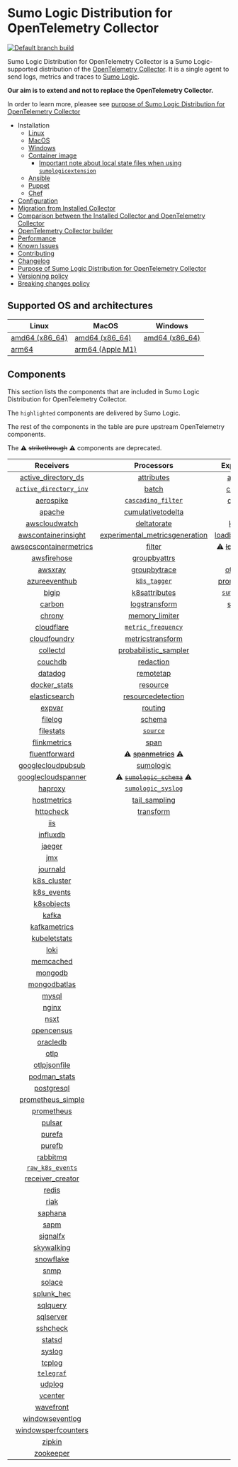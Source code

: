 # Sumo Logic Distribution for OpenTelemetry Collector

[![Default branch build](https://github.com/SumoLogic/sumologic-otel-collector/actions/workflows/dev_builds.yml/badge.svg)](https://github.com/SumoLogic/sumologic-otel-collector/actions/workflows/dev_builds.yml)

Sumo Logic Distribution for OpenTelemetry Collector is a Sumo Logic-supported distribution of the [OpenTelemetry Collector][otc_link].
It is a single agent to send logs, metrics and traces to [Sumo Logic][sumologic].

**Our aim is to extend and not to replace the OpenTelemetry Collector.**

In order to learn more, pleasee see [purpose of Sumo Logic Distribution for OpenTelemetry Collector][purpose]

[otc_link]: https://github.com/open-telemetry/opentelemetry-collector
[sumologic]: https://www.sumologic.com

- Installation
  - [Linux][linux_installation]
  - [MacOS][macos_installation]
  - [Windows][windows_installation]
  - [Container image](/docs/installation.md#container-image)
    - [Important note about local state files when using `sumologicextension`](/docs/installation.md#important-note-about-local-state-files-when-using-sumologicextension)
  - [Ansible](/docs/installation.md#ansible)
  - [Puppet](/docs/installation.md#puppet)
  - [Chef](/docs/installation.md#chef)
- [Configuration](docs/configuration.md)
- [Migration from Installed Collector](docs/migration.md)
- [Comparison between the Installed Collector and OpenTelemetry Collector](docs/comparison.md)
- [OpenTelemetry Collector builder](./otelcolbuilder/README.md)
- [Performance]
- [Known Issues][known issues]
- [Contributing](./CONTRIBUTING.md)
- [Changelog](./CHANGELOG.md)
- [Purpose of Sumo Logic Distribution for OpenTelemetry Collector][purpose]
- [Versioning policy][versioning]
- [Breaking changes policy][breaking]

[linux_installation]: https://help.sumologic.com/docs/send-data/opentelemetry-collector/install-collector-linux/
[macos_installation]: https://help.sumologic.com/docs/send-data/opentelemetry-collector/install-collector-macos/
[windows_installation]: https://help.sumologic.com/docs/send-data/opentelemetry-collector/install-collector-windows/
[performance]: https://help.sumologic.com/docs/send-data/opentelemetry-collector/#performance
[known issues]: https://help.sumologic.com/docs/send-data/opentelemetry-collector/troubleshooting-faq/#known-issues
[purpose]: https://help.sumologic.com/docs/send-data/opentelemetry-collector/sumo-logic-opentelemetry-vs-opentelemetry-upstream-relationship/
[versioning]: https://help.sumologic.com/docs/send-data/opentelemetry-collector/sumo-logic-opentelemetry-vs-opentelemetry-upstream-relationship/#versioning-policy
[breaking]: https://help.sumologic.com/docs/send-data/opentelemetry-collector/sumo-logic-opentelemetry-vs-opentelemetry-upstream-relationship/#versioning-policy

## Supported OS and architectures

| Linux                         | MacOS                         | Windows                     |
|-------------------------------|-------------------------------|-----------------------------|
| [amd64 (x86_64)][linux_amd64] | [amd64 (x86_64)][mac_amd64]   | [amd64 (x86_64)][win_amd64] |
| [arm64][linux_arm64]          | [arm64 (Apple M1)][mac_arm64] |                             |

[linux_amd64]: ./docs/installation.md#linux-on-amd64-x86-64
[linux_arm64]: ./docs/installation.md#linux-on-arm64
[mac_amd64]: ./docs/installation.md#macos-on-amd64-x86-64
[mac_arm64]: ./docs/installation.md#macos-on-arm64-apple-m1-x86-64
[win_amd64]: ./docs/installation.md#windows

## Components

This section lists the components that are included in Sumo Logic Distribution for OpenTelemetry Collector.

The `highlighted` components are delivered by Sumo Logic.

The rest of the components in the table are pure upstream OpenTelemetry components.

The ⚠️ ~~strikethrough~~ ⚠️ components are deprecated.

|                        Receivers                         |                          Processors                          |               Exporters                |                  Extensions                  |              Connectors               |
|:--------------------------------------------------------:|:------------------------------------------------------------:|:--------------------------------------:|:--------------------------------------------:|:-------------------------------------:|
|     [active_directory_ds][activedirectorydsreceiver]     |              [attributes][attributesprocessor]               |         [awss3][awss3exporter]         |       [asapclient][asapauthextension]        |      [forward][forwardconnector]      |
|   [`active_directory_inv`][activedirectoryinvreceiver]   |                   [batch][batchprocessor]                    |        [carbon][carbonexporter]        |             [awsproxy][awsproxy]             |        [count][countconnector]        |
|              [aerospike][aerospikereceiver]              |        [`cascading_filter`][cascadingfilterprocessor]        |         [debug][debugexporter]         |       [basicauth][basicauthextension]        |      [routing][routingconnector]      |
|                 [apache][apachereceiver]                 |       [cumulativetodelta][cumulativetodeltaprocessor]        |          [file][fileexporter]          | [bearertokenauth][bearertokenauthextension]  | [servicegraph][servicegraphconnector] |
|          [awscloudwatch][awscloudwatchreceiver]          |             [deltatorate][deltatorateprocessor]              |         [kafka][kafkaexporter]         |           [db_storage][dbstorage]            |  [spanmetrics][spanmetricsconnector]  |
|    [awscontainerinsight][awscontainerinsightreceiver]    | [experimental_metricsgeneration][metricsgenerationprocessor] | [loadbalancing][loadbalancingexporter] |      [docker_observer][dockerobserver]       |                                       |
| [awsecscontainermetrics][awsecscontainermetricsreceiver] |                  [filter][filterprocessor]                   |  ⚠️ ~~[logging][loggingexporter]~~ ⚠️  |         [ecs_observer][ecsobserver]          |                                       |
|            [awsfirehose][awsfirehosereceiver]            |            [groupbyattrs][groupbyattrsprocessor]             |          [otlp][otlpexporter]          |     [ecs_task_observer][ecstaskobserver]     |                                       |
|                [awsxray][awsxrayreceiver]                |            [groupbytrace][groupbytraceprocessor]             |      [otlphttp][otlphttpexporter]      |         [file_storage][filestorage]          |                                       |
|          [azureeventhub][azureeventhubreceiver]          |                 [`k8s_tagger`][k8sprocessor]                 |    [prometheus][prometheusexporter]    |   [headerssetter][headerssetterextension]    |                                       |
|                  [bigip][bigipreceiver]                  |           [k8sattributes][k8sattributesprocessor]            |    [`sumologic`][sumologicexporter]    |     [health_check][healthcheckextension]     |                                       |
|                 [carbon][carbonreceiver]                 |           [logstransform][logstransformprocessor]            |        [syslog][syslogexporter]        |        [host_observer][hostobserver]         |                                       |
|                 [chrony][chronyreceiver]                 |           [memory_limiter][memorylimiterprocessor]           |                                        |       [http_forwarder][httpforwarder]        |                                       |
|             [cloudflare][cloudflarereceiver]             |        [`metric_frequency`][metricfrequencyprocessor]        |                                        | [jaegerremotesampling][jaegerremotesampling] |                                       |
|           [cloudfoundry][cloudfoundryreceiver]           |        [metricstransform][metricstransformprocessor]         |                                        |         [k8s_observer][k8sobserver]          |                                       |
|               [collectd][collectdreceiver]               |    [probabilistic_sampler][probabilisticsamplerprocessor]    |                                        |  ⚠️ ~~[memory_ballast][ballastextension]~~ ⚠️  |                                       |
|                [couchdb][couchdbreceiver]                |               [redaction][redactionprocessor]                |                                        |  [oauth2client][oauth2clientauthextension]   |                                       |
|                [datadog][datadogreceiver]                |               [remotetap][remotetapprocessor]                |                                        |          [oidc][oidcauthextension]           |                                       |
|           [docker_stats][dockerstatsreceiver]            |                [resource][resourceprocessor]                 |                                        |           [pprof][pprofextension]            |                                       |
|          [elasticsearch][elasticsearchreceiver]          |       [resourcedetection][resourcedetectionprocessor]        |                                        |       [sigv4auth][sigv4authextension]        |                                       |
|                 [expvar][expvarreceiver]                 |                 [routing][routingprocessor]                  |                                        |      [`sumologic`][sumologicextension]       |                                       |
|                [filelog][filelogreceiver]                |                  [schema][schemaprocessor]                   |                                        |          [zpages][zpagesextension]           |                                       |
|              [filestats][filestatsreceiver]              |                 [`source`][sourceprocessor]                  |                                        |                                              |                                       |
|           [flinkmetrics][flinkmetricsreceiver]           |                    [span][spanprocessor]                     |                                        |                                              |                                       |
|          [fluentforward][fluentforwardreceiver]          |        ⚠️ ~~[spanmetrics][spanmetricsprocessor]~~ ⚠️         |                                        |                                              |                                       |
|      [googlecloudpubsub][googlecloudpubsubreceiver]      |               [sumologic][sumologicprocessor]                |                                        |                                              |                                       |
|     [googlecloudspanner][googlecloudspannerreceiver]     |   ⚠️ ~~[`sumologic_schema`][sumologicschemaprocessor]~~ ⚠️   |                                        |                                              |                                       |
|                [haproxy][haproxyreceiver]                |        [`sumologic_syslog`][sumologicsyslogprocessor]        |                                        |                                              |                                       |
|            [hostmetrics][hostmetricsreceiver]            |            [tail_sampling][tailsamplingprocessor]            |                                        |                                              |                                       |
|              [httpcheck][httpcheckreceiver]              |               [transform][transformprocessor]                |                                        |                                              |                                       |
|                    [iis][iisreceiver]                    |                                                              |                                        |                                              |                                       |
|               [influxdb][influxdbreceiver]               |                                                              |                                        |                                              |                                       |
|                 [jaeger][jaegerreceiver]                 |                                                              |                                        |                                              |                                       |
|                    [jmx][jmxreceiver]                    |                                                              |                                        |                                              |                                       |
|               [journald][journaldreceiver]               |                                                              |                                        |                                              |                                       |
|            [k8s_cluster][k8sclusterreceiver]             |                                                              |                                        |                                              |                                       |
|             [k8s_events][k8seventsreceiver]              |                                                              |                                        |                                              |                                       |
|             [k8sobjects][k8sobjectsreceiver]             |                                                              |                                        |                                              |                                       |
|                  [kafka][kafkareceiver]                  |                                                              |                                        |                                              |                                       |
|           [kafkametrics][kafkametricsreceiver]           |                                                              |                                        |                                              |                                       |
|           [kubeletstats][kubeletstatsreceiver]           |                                                              |                                        |                                              |                                       |
|                   [loki][lokireceiver]                   |                                                              |                                        |                                              |                                       |
|              [memcached][memcachedreceiver]              |                                                              |                                        |                                              |                                       |
|                [mongodb][mongodbreceiver]                |                                                              |                                        |                                              |                                       |
|           [mongodbatlas][mongodbatlasreceiver]           |                                                              |                                        |                                              |                                       |
|                  [mysql][mysqlreceiver]                  |                                                              |                                        |                                              |                                       |
|                  [nginx][nginxreceiver]                  |                                                              |                                        |                                              |                                       |
|                   [nsxt][nsxtreceiver]                   |                                                              |                                        |                                              |                                       |
|             [opencensus][opencensusreceiver]             |                                                              |                                        |                                              |                                       |
|               [oracledb][oracledbreceiver]               |                                                              |                                        |                                              |                                       |
|                   [otlp][otlpreceiver]                   |                                                              |                                        |                                              |                                       |
|           [otlpjsonfile][otlpjsonfilereceiver]           |                                                              |                                        |                                              |                                       |
|              [podman_stats][podmanreceiver]              |                                                              |                                        |                                              |                                       |
|             [postgresql][postgresqlreceiver]             |                                                              |                                        |                                              |                                       |
|      [prometheus_simple][simpleprometheusreceiver]       |                                                              |                                        |                                              |                                       |
|             [prometheus][prometheusreceiver]             |                                                              |                                        |                                              |                                       |
|                 [pulsar][pulsarreceiver]                 |                                                              |                                        |                                              |                                       |
|                 [purefa][purefareceiver]                 |                                                              |                                        |                                              |                                       |
|                 [purefb][purefbreceiver]                 |                                                              |                                        |                                              |                                       |
|               [rabbitmq][rabbitmqreceiver]               |                                                              |                                        |                                              |                                       |
|         [`raw_k8s_events`][rawk8seventsreceiver]         |                                                              |                                        |                                              |                                       |
|           [receiver_creator][receivercreator]            |                                                              |                                        |                                              |                                       |
|                  [redis][redisreceiver]                  |                                                              |                                        |                                              |                                       |
|                   [riak][riakreceiver]                   |                                                              |                                        |                                              |                                       |
|                [saphana][saphanareceiver]                |                                                              |                                        |                                              |                                       |
|                   [sapm][sapmreceiver]                   |                                                              |                                        |                                              |                                       |
|               [signalfx][signalfxreceiver]               |                                                              |                                        |                                              |                                       |
|             [skywalking][skywalkingreceiver]             |                                                              |                                        |                                              |                                       |
|              [snowflake][snowflakereceiver]              |                                                              |                                        |                                              |                                       |
|                   [snmp][snmpreceiver]                   |                                                              |                                        |                                              |                                       |
|                 [solace][solacereceiver]                 |                                                              |                                        |                                              |                                       |
|             [splunk_hec][splunkhecreceiver]              |                                                              |                                        |                                              |                                       |
|               [sqlquery][sqlqueryreceiver]               |                                                              |                                        |                                              |                                       |
|              [sqlserver][sqlserverreceiver]              |                                                              |                                        |                                              |                                       |
|               [sshcheck][sshcheckreceiver]               |                                                              |                                        |                                              |                                       |
|                 [statsd][statsdreceiver]                 |                                                              |                                        |                                              |                                       |
|                 [syslog][syslogreceiver]                 |                                                              |                                        |                                              |                                       |
|                 [tcplog][tcplogreceiver]                 |                                                              |                                        |                                              |                                       |
|              [`telegraf`][telegrafreceiver]              |                                                              |                                        |                                              |                                       |
|                 [udplog][udplogreceiver]                 |                                                              |                                        |                                              |                                       |
|                [vcenter][vcenterreceiver]                |                                                              |                                        |                                              |                                       |
|              [wavefront][wavefrontreceiver]              |                                                              |                                        |                                              |                                       |
|        [windowseventlog][windowseventlogreceiver]        |                                                              |                                        |                                              |                                       |
|    [windowsperfcounters][windowsperfcountersreceiver]    |                                                              |                                        |                                              |                                       |
|                 [zipkin][zipkinreceiver]                 |                                                              |                                        |                                              |                                       |
|              [zookeeper][zookeeperreceiver]              |                                                              |                                        |                                              |                                       |

[activedirectorydsreceiver]: https://github.com/open-telemetry/opentelemetry-collector-contrib/tree/v0.93.0/receiver/activedirectorydsreceiver
[activedirectoryinvreceiver]: ./pkg/receiver/activedirectoryinvreceiver
[aerospikereceiver]: https://github.com/open-telemetry/opentelemetry-collector-contrib/tree/v0.93.0/receiver/aerospikereceiver
[apachereceiver]: https://github.com/open-telemetry/opentelemetry-collector-contrib/tree/v0.93.0/receiver/apachereceiver
[awscloudwatchreceiver]: https://github.com/open-telemetry/opentelemetry-collector-contrib/tree/v0.93.0/receiver/awscloudwatchreceiver
[awscontainerinsightreceiver]: https://github.com/open-telemetry/opentelemetry-collector-contrib/tree/v0.93.0/receiver/awscontainerinsightreceiver
[awsecscontainermetricsreceiver]: https://github.com/open-telemetry/opentelemetry-collector-contrib/tree/v0.93.0/receiver/awsecscontainermetricsreceiver
[awsfirehosereceiver]: https://github.com/open-telemetry/opentelemetry-collector-contrib/tree/v0.93.0/receiver/awsfirehosereceiver
[awsxrayreceiver]: https://github.com/open-telemetry/opentelemetry-collector-contrib/tree/v0.93.0/receiver/awsxrayreceiver
[azureeventhubreceiver]: https://github.com/open-telemetry/opentelemetry-collector-contrib/tree/v0.93.0/receiver/azureeventhubreceiver
[bigipreceiver]: https://github.com/open-telemetry/opentelemetry-collector-contrib/tree/v0.93.0/receiver/bigipreceiver
[carbonreceiver]: https://github.com/open-telemetry/opentelemetry-collector-contrib/tree/v0.93.0/receiver/carbonreceiver
[chronyreceiver]: https://github.com/open-telemetry/opentelemetry-collector-contrib/tree/v0.93.0/receiver/chronyreceiver
[cloudfoundryreceiver]: https://github.com/open-telemetry/opentelemetry-collector-contrib/tree/v0.93.0/receiver/cloudfoundryreceiver
[cloudflarereceiver]: https://github.com/open-telemetry/opentelemetry-collector-contrib/tree/v0.93.0/receiver/cloudflarereceiver
[collectdreceiver]: https://github.com/open-telemetry/opentelemetry-collector-contrib/tree/v0.93.0/receiver/collectdreceiver
[couchdbreceiver]: https://github.com/open-telemetry/opentelemetry-collector-contrib/tree/v0.93.0/receiver/couchdbreceiver
[datadogreceiver]: https://github.com/open-telemetry/opentelemetry-collector-contrib/tree/v0.93.0/receiver/datadogreceiver
[dockerstatsreceiver]: https://github.com/open-telemetry/opentelemetry-collector-contrib/tree/v0.93.0/receiver/dockerstatsreceiver
[elasticsearchreceiver]: https://github.com/open-telemetry/opentelemetry-collector-contrib/tree/v0.93.0/receiver/elasticsearchreceiver
[expvarreceiver]: https://github.com/open-telemetry/opentelemetry-collector-contrib/tree/v0.93.0/receiver/expvarreceiver
[filelogreceiver]: https://github.com/open-telemetry/opentelemetry-collector-contrib/tree/v0.93.0/receiver/filelogreceiver
[filestatsreceiver]: https://github.com/open-telemetry/opentelemetry-collector-contrib/tree/v0.93.0/receiver/filestatsreceiver
[flinkmetricsreceiver]: https://github.com/open-telemetry/opentelemetry-collector-contrib/tree/v0.93.0/receiver/flinkmetricsreceiver
[fluentforwardreceiver]: https://github.com/open-telemetry/opentelemetry-collector-contrib/tree/v0.93.0/receiver/fluentforwardreceiver
[googlecloudpubsubreceiver]: https://github.com/open-telemetry/opentelemetry-collector-contrib/tree/v0.93.0/receiver/googlecloudpubsubreceiver
[googlecloudspannerreceiver]: https://github.com/open-telemetry/opentelemetry-collector-contrib/tree/v0.93.0/receiver/googlecloudspannerreceiver
[haproxyreceiver]: https://github.com/open-telemetry/opentelemetry-collector-contrib/tree/v0.93.0/receiver/haproxyreceiver
[hostmetricsreceiver]: https://github.com/open-telemetry/opentelemetry-collector-contrib/tree/v0.93.0/receiver/hostmetricsreceiver
[httpcheckreceiver]: https://github.com/open-telemetry/opentelemetry-collector-contrib/tree/v0.93.0/receiver/httpcheckreceiver
[iisreceiver]: https://github.com/open-telemetry/opentelemetry-collector-contrib/tree/v0.93.0/receiver/iisreceiver
[influxdbreceiver]: https://github.com/open-telemetry/opentelemetry-collector-contrib/tree/v0.93.0/receiver/influxdbreceiver
[jaegerreceiver]: https://github.com/open-telemetry/opentelemetry-collector-contrib/tree/v0.93.0/receiver/jaegerreceiver
[jmxreceiver]: https://github.com/open-telemetry/opentelemetry-collector-contrib/tree/v0.93.0/receiver/jmxreceiver
[journaldreceiver]: https://github.com/open-telemetry/opentelemetry-collector-contrib/tree/v0.93.0/receiver/journaldreceiver
[k8sclusterreceiver]: https://github.com/open-telemetry/opentelemetry-collector-contrib/tree/v0.93.0/receiver/k8sclusterreceiver
[k8seventsreceiver]: https://github.com/open-telemetry/opentelemetry-collector-contrib/tree/v0.93.0/receiver/k8seventsreceiver
[k8sobjectsreceiver]: https://github.com/open-telemetry/opentelemetry-collector-contrib/tree/v0.93.0/receiver/k8sobjectsreceiver
[kafkareceiver]: https://github.com/open-telemetry/opentelemetry-collector-contrib/tree/v0.93.0/receiver/kafkareceiver
[kafkametricsreceiver]: https://github.com/open-telemetry/opentelemetry-collector-contrib/tree/v0.93.0/receiver/kafkametricsreceiver
[kubeletstatsreceiver]: https://github.com/open-telemetry/opentelemetry-collector-contrib/tree/v0.93.0/receiver/kubeletstatsreceiver
[lokireceiver]: https://github.com/open-telemetry/opentelemetry-collector-contrib/tree/v0.93.0/receiver/lokireceiver
[memcachedreceiver]: https://github.com/open-telemetry/opentelemetry-collector-contrib/tree/v0.93.0/receiver/memcachedreceiver
[mongodbreceiver]: https://github.com/open-telemetry/opentelemetry-collector-contrib/tree/v0.93.0/receiver/mongodbreceiver
[mongodbatlasreceiver]: https://github.com/open-telemetry/opentelemetry-collector-contrib/tree/v0.93.0/receiver/mongodbatlasreceiver
[mysqlreceiver]: https://github.com/open-telemetry/opentelemetry-collector-contrib/tree/v0.93.0/receiver/mysqlreceiver
[nginxreceiver]: https://github.com/open-telemetry/opentelemetry-collector-contrib/tree/v0.93.0/receiver/nginxreceiver
[nsxtreceiver]: https://github.com/open-telemetry/opentelemetry-collector-contrib/tree/v0.93.0/receiver/nsxtreceiver
[opencensusreceiver]: https://github.com/open-telemetry/opentelemetry-collector-contrib/tree/v0.93.0/receiver/opencensusreceiver
[oracledbreceiver]: https://github.com/open-telemetry/opentelemetry-collector-contrib/tree/v0.93.0/receiver/oracledbreceiver
[otlpreceiver]: https://github.com/open-telemetry/opentelemetry-collector/tree/v0.93.0/receiver/otlpreceiver
[otlpjsonfilereceiver]: https://github.com/open-telemetry/opentelemetry-collector-contrib/tree/v0.93.0/receiver/otlpjsonfilereceiver
[podmanreceiver]: https://github.com/open-telemetry/opentelemetry-collector-contrib/tree/v0.93.0/receiver/podmanreceiver
[postgresqlreceiver]: https://github.com/open-telemetry/opentelemetry-collector-contrib/tree/v0.93.0/receiver/postgresqlreceiver
[simpleprometheusreceiver]: https://github.com/open-telemetry/opentelemetry-collector-contrib/tree/v0.93.0/receiver/simpleprometheusreceiver
[prometheusreceiver]: https://github.com/open-telemetry/opentelemetry-collector-contrib/tree/v0.93.0/receiver/prometheusreceiver
[pulsarreceiver]: https://github.com/open-telemetry/opentelemetry-collector-contrib/tree/v0.93.0/receiver/pulsarreceiver
[purefareceiver]: https://github.com/open-telemetry/opentelemetry-collector-contrib/tree/v0.93.0/receiver/purefareceiver
[purefbreceiver]: https://github.com/open-telemetry/opentelemetry-collector-contrib/tree/v0.93.0/receiver/purefbreceiver
[rabbitmqreceiver]: https://github.com/open-telemetry/opentelemetry-collector-contrib/tree/v0.93.0/receiver/rabbitmqreceiver
[rawk8seventsreceiver]: ./pkg/receiver/rawk8seventsreceiver
[receivercreator]: https://github.com/open-telemetry/opentelemetry-collector-contrib/tree/v0.93.0/receiver/receivercreator
[redisreceiver]: https://github.com/open-telemetry/opentelemetry-collector-contrib/tree/v0.93.0/receiver/redisreceiver
[riakreceiver]: https://github.com/open-telemetry/opentelemetry-collector-contrib/tree/v0.93.0/receiver/riakreceiver
[saphanareceiver]: https://github.com/open-telemetry/opentelemetry-collector-contrib/tree/v0.93.0/receiver/saphanareceiver
[sapmreceiver]: https://github.com/open-telemetry/opentelemetry-collector-contrib/tree/v0.93.0/receiver/sapmreceiver
[signalfxreceiver]: https://github.com/open-telemetry/opentelemetry-collector-contrib/tree/v0.93.0/receiver/signalfxreceiver
[skywalkingreceiver]: https://github.com/open-telemetry/opentelemetry-collector-contrib/tree/v0.93.0/receiver/skywalkingreceiver
[snmpreceiver]: https://github.com/open-telemetry/opentelemetry-collector-contrib/tree/v0.93.0/receiver/snmpreceiver
[snowflakereceiver]: https://github.com/open-telemetry/opentelemetry-collector-contrib/tree/v0.93.0/receiver/snowflakereceiver
[solacereceiver]: https://github.com/open-telemetry/opentelemetry-collector-contrib/tree/v0.93.0/receiver/solacereceiver
[splunkhecreceiver]: https://github.com/open-telemetry/opentelemetry-collector-contrib/tree/v0.93.0/receiver/splunkhecreceiver
[sqlqueryreceiver]: https://github.com/open-telemetry/opentelemetry-collector-contrib/tree/v0.93.0/receiver/sqlqueryreceiver
[sqlserverreceiver]: https://github.com/open-telemetry/opentelemetry-collector-contrib/tree/v0.93.0/receiver/sqlserverreceiver
[sshcheckreceiver]: https://github.com/open-telemetry/opentelemetry-collector-contrib/tree/v0.93.0/receiver/sshcheckreceiver
[statsdreceiver]: https://github.com/open-telemetry/opentelemetry-collector-contrib/tree/v0.93.0/receiver/statsdreceiver
[syslogreceiver]: https://github.com/open-telemetry/opentelemetry-collector-contrib/tree/v0.93.0/receiver/syslogreceiver
[tcplogreceiver]: https://github.com/open-telemetry/opentelemetry-collector-contrib/tree/v0.93.0/receiver/tcplogreceiver
[telegrafreceiver]: ./pkg/receiver/telegrafreceiver
[udplogreceiver]: https://github.com/open-telemetry/opentelemetry-collector-contrib/tree/v0.93.0/receiver/udplogreceiver
[vcenterreceiver]: https://github.com/open-telemetry/opentelemetry-collector-contrib/tree/v0.93.0/receiver/vcenterreceiver
[wavefrontreceiver]: https://github.com/open-telemetry/opentelemetry-collector-contrib/tree/v0.93.0/receiver/wavefrontreceiver
[windowseventlogreceiver]: https://github.com/open-telemetry/opentelemetry-collector-contrib/tree/v0.93.0/receiver/windowseventlogreceiver
[windowsperfcountersreceiver]: https://github.com/open-telemetry/opentelemetry-collector-contrib/tree/v0.93.0/receiver/windowsperfcountersreceiver
[zipkinreceiver]: https://github.com/open-telemetry/opentelemetry-collector-contrib/tree/v0.93.0/receiver/zipkinreceiver
[zookeeperreceiver]: https://github.com/open-telemetry/opentelemetry-collector-contrib/tree/v0.93.0/receiver/zookeeperreceiver

[attributesprocessor]: https://github.com/open-telemetry/opentelemetry-collector-contrib/tree/v0.93.0/processor/attributesprocessor
[batchprocessor]: https://github.com/open-telemetry/opentelemetry-collector/tree/v0.93.0/processor/batchprocessor
[cascadingfilterprocessor]: ./pkg/processor/cascadingfilterprocessor
[cumulativetodeltaprocessor]: https://github.com/open-telemetry/opentelemetry-collector-contrib/tree/v0.93.0/processor/cumulativetodeltaprocessor
[deltatorateprocessor]: https://github.com/open-telemetry/opentelemetry-collector-contrib/tree/v0.93.0/processor/deltatorateprocessor
[metricsgenerationprocessor]: https://github.com/open-telemetry/opentelemetry-collector-contrib/tree/v0.93.0/processor/metricsgenerationprocessor
[filterprocessor]: https://github.com/open-telemetry/opentelemetry-collector-contrib/tree/v0.93.0/processor/filterprocessor
[groupbyattrsprocessor]: https://github.com/open-telemetry/opentelemetry-collector-contrib/tree/v0.93.0/processor/groupbyattrsprocessor
[groupbytraceprocessor]: https://github.com/open-telemetry/opentelemetry-collector-contrib/tree/v0.93.0/processor/groupbytraceprocessor
[k8sprocessor]: ./pkg/processor/k8sprocessor
[k8sattributesprocessor]: https://github.com/open-telemetry/opentelemetry-collector-contrib/tree/v0.93.0/processor/k8sattributesprocessor
[logstransformprocessor]: https://github.com/open-telemetry/opentelemetry-collector-contrib/tree/v0.93.0/processor/logstransformprocessor
[memorylimiterprocessor]: https://github.com/open-telemetry/opentelemetry-collector/tree/v0.93.0/processor/memorylimiterprocessor
[metricfrequencyprocessor]: ./pkg/processor/metricfrequencyprocessor
[metricstransformprocessor]: https://github.com/open-telemetry/opentelemetry-collector-contrib/tree/v0.93.0/processor/metricstransformprocessor
[probabilisticsamplerprocessor]: https://github.com/open-telemetry/opentelemetry-collector-contrib/tree/v0.93.0/processor/probabilisticsamplerprocessor
[redactionprocessor]: https://github.com/open-telemetry/opentelemetry-collector-contrib/tree/v0.93.0/processor/redactionprocessor
[remotetapprocessor]: https://github.com/open-telemetry/opentelemetry-collector-contrib/tree/v0.93.0/processor/remotetapprocessor
[resourceprocessor]: https://github.com/open-telemetry/opentelemetry-collector-contrib/tree/v0.93.0/processor/resourceprocessor
[resourcedetectionprocessor]: https://github.com/open-telemetry/opentelemetry-collector-contrib/tree/v0.93.0/processor/resourcedetectionprocessor
[routingprocessor]: https://github.com/open-telemetry/opentelemetry-collector-contrib/tree/v0.93.0/processor/routingprocessor
[schemaprocessor]: https://github.com/open-telemetry/opentelemetry-collector-contrib/tree/v0.93.0/processor/schemaprocessor
[sourceprocessor]: ./pkg/processor/sourceprocessor
[spanprocessor]: https://github.com/open-telemetry/opentelemetry-collector-contrib/tree/v0.93.0/processor/spanprocessor
[spanmetricsprocessor]: https://github.com/open-telemetry/opentelemetry-collector-contrib/tree/v0.93.0/processor/spanmetricsprocessor
[sumologicprocessor]: https://github.com/open-telemetry/opentelemetry-collector-contrib/tree/v0.93.0/processor/sumologicprocessor
[sumologicschemaprocessor]: ./pkg/processor/sumologicschemaprocessor
[sumologicsyslogprocessor]: ./pkg/processor/sumologicsyslogprocessor
[tailsamplingprocessor]: https://github.com/open-telemetry/opentelemetry-collector-contrib/tree/v0.93.0/processor/tailsamplingprocessor
[transformprocessor]: https://github.com/open-telemetry/opentelemetry-collector-contrib/tree/v0.93.0/processor/transformprocessor

[awss3exporter]: https://github.com/open-telemetry/opentelemetry-collector-contrib/tree/v0.93.0/exporter/awss3exporter
[carbonexporter]: https://github.com/open-telemetry/opentelemetry-collector-contrib/tree/v0.93.0/exporter/carbonexporter
[debugexporter]: https://github.com/open-telemetry/opentelemetry-collector/tree/v0.93.0/exporter/debugexporter
[fileexporter]: https://github.com/open-telemetry/opentelemetry-collector-contrib/tree/v0.93.0/exporter/fileexporter
[kafkaexporter]: https://github.com/open-telemetry/opentelemetry-collector-contrib/tree/v0.93.0/exporter/kafkaexporter
[loadbalancingexporter]: https://github.com/open-telemetry/opentelemetry-collector-contrib/tree/v0.93.0/exporter/loadbalancingexporter
[loggingexporter]: https://github.com/open-telemetry/opentelemetry-collector/tree/v0.93.0/exporter/loggingexporter
[otlpexporter]: https://github.com/open-telemetry/opentelemetry-collector/tree/v0.93.0/exporter/otlpexporter
[otlphttpexporter]: https://github.com/open-telemetry/opentelemetry-collector/tree/v0.93.0/exporter/otlphttpexporter
[prometheusexporter]: https://github.com/open-telemetry/opentelemetry-collector-contrib/tree/v0.93.0/exporter/prometheusexporter
[sumologicexporter]: ./pkg/exporter/sumologicexporter
[syslogexporter]: https://github.com/open-telemetry/opentelemetry-collector-contrib/tree/v0.93.0/exporter/syslogexporter

[asapauthextension]: https://github.com/open-telemetry/opentelemetry-collector-contrib/tree/v0.93.0/extension/asapauthextension
[awsproxy]: https://github.com/open-telemetry/opentelemetry-collector-contrib/tree/v0.93.0/extension/awsproxy
[basicauthextension]: https://github.com/open-telemetry/opentelemetry-collector-contrib/tree/v0.93.0/extension/basicauthextension
[bearertokenauthextension]: https://github.com/open-telemetry/opentelemetry-collector-contrib/tree/v0.93.0/extension/bearertokenauthextension
[dbstorage]: https://github.com/open-telemetry/opentelemetry-collector-contrib/tree/v0.93.0/extension/storage/dbstorage
[dockerobserver]: https://github.com/open-telemetry/opentelemetry-collector-contrib/tree/v0.93.0/extension/observer/dockerobserver
[ecsobserver]: https://github.com/open-telemetry/opentelemetry-collector-contrib/tree/v0.93.0/extension/observer/ecsobserver
[ecstaskobserver]: https://github.com/open-telemetry/opentelemetry-collector-contrib/tree/v0.93.0/extension/observer/ecstaskobserver
[filestorage]: https://github.com/open-telemetry/opentelemetry-collector-contrib/tree/v0.93.0/extension/storage/filestorage
[headerssetterextension]: https://github.com/open-telemetry/opentelemetry-collector-contrib/tree/v0.93.0/extension/headerssetterextension
[healthcheckextension]: https://github.com/open-telemetry/opentelemetry-collector-contrib/tree/v0.93.0/extension/healthcheckextension
[hostobserver]: https://github.com/open-telemetry/opentelemetry-collector-contrib/tree/v0.93.0/extension/observer/hostobserver
[httpforwarder]: https://github.com/open-telemetry/opentelemetry-collector-contrib/tree/v0.93.0/extension/httpforwarder
[jaegerremotesampling]: https://github.com/open-telemetry/opentelemetry-collector-contrib/tree/v0.93.0/extension/jaegerremotesampling
[k8sobserver]: https://github.com/open-telemetry/opentelemetry-collector-contrib/tree/v0.93.0/extension/observer/k8sobserver
[ballastextension]: https://github.com/open-telemetry/opentelemetry-collector/tree/v0.93.0/extension/ballastextension
[oauth2clientauthextension]: https://github.com/open-telemetry/opentelemetry-collector-contrib/tree/v0.93.0/extension/oauth2clientauthextension
[oidcauthextension]: https://github.com/open-telemetry/opentelemetry-collector-contrib/tree/v0.93.0/extension/oidcauthextension
[pprofextension]: https://github.com/open-telemetry/opentelemetry-collector-contrib/tree/v0.93.0/extension/pprofextension
[sigv4authextension]: https://github.com/open-telemetry/opentelemetry-collector-contrib/tree/v0.93.0/extension/sigv4authextension
[sumologicextension]: ./pkg/extension/sumologicextension
[zpagesextension]: https://github.com/open-telemetry/opentelemetry-collector/tree/v0.93.0/extension/zpagesextension

[forwardconnector]: https://github.com/open-telemetry/opentelemetry-collector/tree/v0.93.0/connector/forwardconnector
[countconnector]: https://github.com/open-telemetry/opentelemetry-collector-contrib/tree/v0.93.0/connector/countconnector
[routingconnector]: https://github.com/open-telemetry/opentelemetry-collector-contrib/tree/v0.93.0/connector/routingconnector
[servicegraphconnector]: https://github.com/open-telemetry/opentelemetry-collector-contrib/tree/v0.93.0/connector/servicegraphconnector
[spanmetricsconnector]: https://github.com/open-telemetry/opentelemetry-collector-contrib/tree/v0.93.0/connector/spanmetricsconnector
